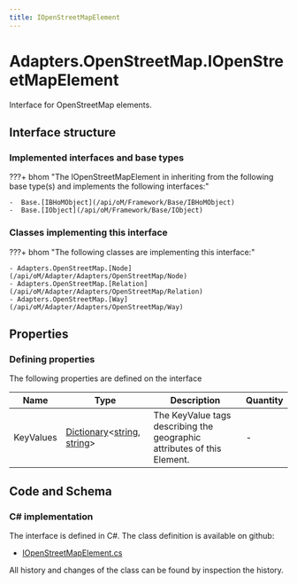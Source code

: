 ```yaml
---
title: IOpenStreetMapElement
---
```


# Adapters.OpenStreetMap.IOpenStreetMapElement

Interface for OpenStreetMap elements.

## Interface structure

### Implemented interfaces and base types

???+ bhom "The IOpenStreetMapElement in inheriting from the following base type(s) and implements the following interfaces:"

    -  Base.[IBHoMObject](/api/oM/Framework/Base/IBHoMObject)
    -  Base.[IObject](/api/oM/Framework/Base/IObject)


### Classes implementing this interface

???+ bhom "The following classes are implementing this interface:"

    - Adapters.OpenStreetMap.[Node](/api/oM/Adapter/Adapters/OpenStreetMap/Node)
    - Adapters.OpenStreetMap.[Relation](/api/oM/Adapter/Adapters/OpenStreetMap/Relation)
    - Adapters.OpenStreetMap.[Way](/api/oM/Adapter/Adapters/OpenStreetMap/Way)


## Properties



### Defining properties

The following properties are defined on the interface

| Name             | Type             | Description      | Quantity         |
|------------------|------------------|------------------|------------------|
| KeyValues | [Dictionary](https://learn.microsoft.com/en-us/dotnet/api/System.Collections.Generic.Dictionary-2?view=netstandard-2.0)&lt;[string](https://learn.microsoft.com/en-us/dotnet/api/System.String?view=netstandard-2.0), [string](https://learn.microsoft.com/en-us/dotnet/api/System.String?view=netstandard-2.0)&gt; | The KeyValue tags describing the geographic attributes of this Element. | - |


## Code and Schema

### C# implementation

The interface is defined in C#. The class definition is available on github:

- [IOpenStreetMapElement.cs](https://github.com/BHoM/OpenStreetMap_Toolkit/blob/develop/OpenStreetMap_oM/Elements/IOpenStreetMapElement.cs)

All history and changes of the class can be found by inspection the history.
